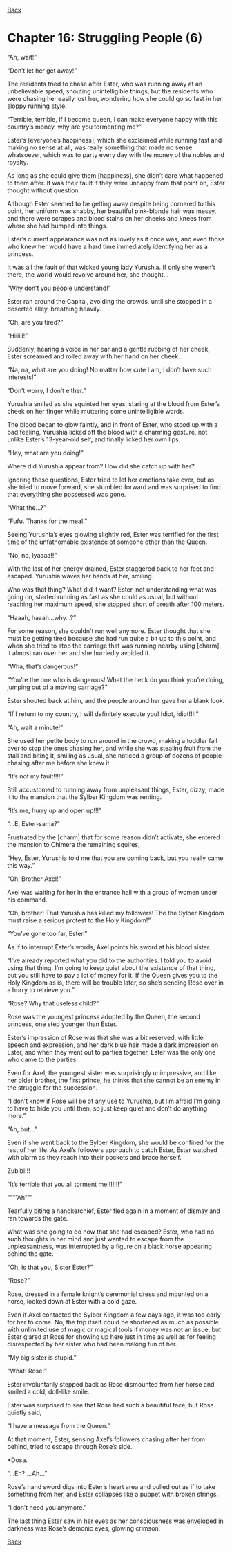 [Back](./readme.md)



<?xml version="1.0" encoding="utf-8"?> <!DOCTYPE html PUBLIC "-//W3C//DTD XHTML 1.1//EN" "http://www.w3.org/TR/xhtml11/DTD/xhtml11.dtd">

# Chapter 16: Struggling People (6)

“Ah, wait!”

“Don’t let her get away!”

The residents tried to chase after Ester, who was running away at an unbelievable speed, shouting unintelligible things, but the residents who were chasing her easily lost her, wondering how she could go so fast in her sloppy running style.

“Terrible, terrible, if I become queen, I can make everyone happy with this country’s money, why are you tormenting me?”

Ester’s \[everyone’s happiness\], which she exclaimed while running fast and making no sense at all, was really something that made no sense whatsoever, which was to party every day with the money of the nobles and royalty.

As long as she could give them \[happiness\], she didn’t care what happened to them after. It was their fault if they were unhappy from that point on, Ester thought without question.

Although Ester seemed to be getting away despite being cornered to this point, her uniform was shabby, her beautiful pink-blonde hair was messy, and there were scrapes and blood stains on her cheeks and knees from where she had bumped into things.

Ester’s current appearance was not as lovely as it once was, and even those who knew her would have a hard time immediately identifying her as a princess.

It was all the fault of that wicked young lady Yurushia. If only she weren’t there, the world would revolve around her, she thought…

“Why don’t you people understand!”

Ester ran around the Capital, avoiding the crowds, until she stopped in a deserted alley, breathing heavily.

“Oh, are you tired?”

“Hiiiiii!”

Suddenly, hearing a voice in her ear and a gentle rubbing of her cheek, Ester screamed and rolled away with her hand on her cheek.

“Na, na, what are you doing! No matter how cute I am, I don’t have such interests!”

“Don’t worry, I don’t either.”

Yurushia smiled as she squinted her eyes, staring at the blood from Ester’s cheek on her finger while muttering some unintelligible words.

The blood began to glow faintly, and in front of Ester, who stood up with a bad feeling, Yurushia licked off the blood with a charming gesture, not unlike Ester’s 13-year-old self, and finally licked her own lips.

“Hey, what are you doing!”

Where did Yurushia appear from? How did she catch up with her?

Ignoring these questions, Ester tried to let her emotions take over, but as she tried to move forward, she stumbled forward and was surprised to find that everything she possessed was gone.

“What the…?”

“Fufu. Thanks for the meal.”

Seeing Yurushia’s eyes glowing slightly red, Ester was terrified for the first time of the unfathomable existence of someone other than the Queen.

“No, no, iyaaaa!!”

With the last of her energy drained, Ester staggered back to her feet and escaped. Yurushia waves her hands at her, smiling.

Who was that thing? What did it want? Ester, not understanding what was going on, started running as fast as she could as usual, but without reaching her maximum speed, she stopped short of breath after 100 meters.

“Haaah, haaah…why…?”

For some reason, she couldn’t run well anymore. Ester thought that she must be getting tired because she had run quite a bit up to this point, and when she tried to stop the carriage that was running nearby using \[charm\], it almost ran over her and she hurriedly avoided it.

“Wha, that’s dangerous!”

“You’re the one who is dangerous! What the heck do you think you’re doing, jumping out of a moving carriage?”

Ester shouted back at him, and the people around her gave her a blank look.

“If I return to my country, I will definitely execute you! Idiot, idiot!!!!”

“Ah, wait a minute!”

She used her petite body to run around in the crowd, making a toddler fall over to stop the ones chasing her, and while she was stealing fruit from the stall and biting it, smiling as usual, she noticed a group of dozens of people chasing after me before she knew it.

“It’s not my fault!!!!”

Still accustomed to running away from unpleasant things, Ester, dizzy, made it to the mansion that the Sylber Kingdom was renting.

“It’s me, hurry up and open up!!!”

“…E, Ester-sama?”

Frustrated by the \[charm\] that for some reason didn’t activate, she entered the mansion to Chimera the remaining squires,

“Hey, Ester, Yurushia told me that you are coming back, but you really came this way.”

“Oh, Brother Axel!”

Axel was waiting for her in the entrance hall with a group of women under his command.

“Oh, brother! That Yurushia has killed my followers! The the Sylber Kingdom must raise a serious protest to the Holy Kingdom!”

“You’ve gone too far, Ester.”

As if to interrupt Ester’s words, Axel points his sword at his blood sister.

“I’ve already reported what you did to the authorities. I told you to avoid using that thing. I’m going to keep quiet about the existence of that thing, but you still have to pay a lot of money for it. If the Queen gives you to the Holy Kingdom as is, there will be trouble later, so she’s sending Rose over in a hurry to retrieve you.”

“Rose? Why that useless child?”

Rose was the youngest princess adopted by the Queen, the second princess, one step younger than Ester.

Ester’s impression of Rose was that she was a bit reserved, with little speech and expression, and her dark blue hair made a dark impression on Ester, and when they went out to parties together, Ester was the only one who came to the parties.

Even for Axel, the youngest sister was surprisingly unimpressive, and like her older brother, the first prince, he thinks that she cannot be an enemy in the struggle for the succession.

“I don’t know if Rose will be of any use to Yurushia, but I’m afraid I’m going to have to hide you until then, so just keep quiet and don’t do anything more.”

“Ah, but…”

Even if she went back to the Sylber Kingdom, she would be confined for the rest of her life. As Axel’s followers approach to catch Ester, Ester watched with alarm as they reach into their pockets and brace herself.

Zubibi!!!

“It’s terrible that you all torment me!!!!!!!”

“”””Ah”””

Tearfully biting a handkerchief, Ester fled again in a moment of dismay and ran towards the gate.

What was she going to do now that she had escaped? Ester, who had no such thoughts in her mind and just wanted to escape from the unpleasantness, was interrupted by a figure on a black horse appearing behind the gate.

“Oh, is that you, Sister Ester?”

“Rose?”

Rose, dressed in a female knight’s ceremonial dress and mounted on a horse, looked down at Ester with a cold gaze.

Even if Axel contacted the Sylber Kingdom a few days ago, it was too early for her to come. No, the trip itself could be shortened as much as possible with unlimited use of magic or magical tools if money was not an issue, but Ester glared at Rose for showing up here just in time as well as for feeling disrespected by her sister who had been making fun of her.

“My big sister is stupid.”

“What! Rose!”

Ester involuntarily stepped back as Rose dismounted from her horse and smiled a cold, doll-like smile.

Ester was surprised to see that Rose had such a beautiful face, but Rose quietly said,

“I have a message from the Queen.”

At that moment, Ester, sensing Axel’s followers chasing after her from behind, tried to escape through Rose’s side.

\*Dosa.

“…Eh? …Ah…”

Rose’s hand sword digs into Ester’s heart area and pulled out as if to take something from her, and Ester collapses like a puppet with broken strings.

“I don’t need you anymore.”

The last thing Ester saw in her eyes as her consciousness was enveloped in darkness was Rose’s demonic eyes, glowing crimson.


[Back](./readme.md)


